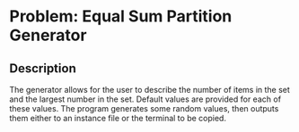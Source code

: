 # Problem: Equal Sum Partition Generator

## Description
The generator allows for the user to describe the number of items in the set and the largest number in the set.
Default values are provided for each of these values. The program generates some random values, then outputs them either
to an instance file or the terminal to be copied.
